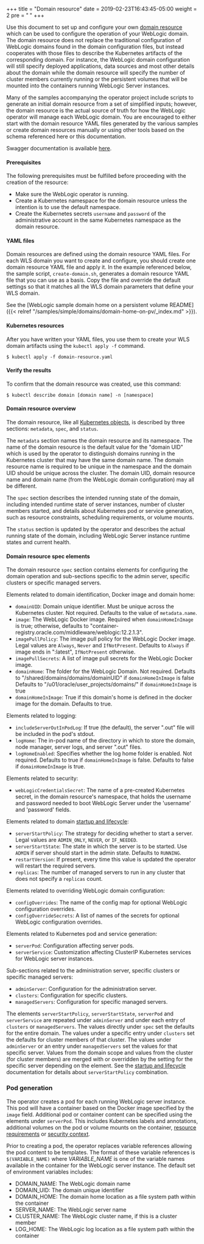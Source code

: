+++
title = "Domain resource"
date = 2019-02-23T16:43:45-05:00
weight = 2
pre = "<b> </b>"
+++




Use this document to set up and configure your own [domain resource](https://github.com/oracle/weblogic-kubernetes-operator/blob/master/docs/domains/Domain.md) which can be used to configure the operation of your WebLogic domain. The domain resource does not replace the traditional configuration of WebLogic domains found in the domain configuration files, but instead cooperates with those files to describe the Kubernetes artifacts of the corresponding domain.  For instance, the WebLogic domain configuration will still specify deployed applications, data sources and most other details about the domain while the domain resource will specify the number of cluster members currently running or the persistent volumes that will be mounted into the containers running WebLogic Server instances.

Many of the samples accompanying the operator project include scripts to generate an initial domain resource from a set of simplified inputs; however, the domain resource is the actual source of truth for how the WebLogic operator will manage each WebLogic domain.  You are encouraged to either start with the domain resource YAML files generated by the various samples or create domain resources manually or using other tools based on the schema referenced here or this documentation.

Swagger documentation is available [here](https://oracle.github.io/weblogic-kubernetes-operator/swagger/index.html).

#### Prerequisites

The following prerequisites must be fulfilled before proceeding with the creation of the resource:

* Make sure the WebLogic operator is running.
* Create a Kubernetes namespace for the domain resource unless the intention is to use the default namespace.
* Create the Kubernetes secrets `username` and `password` of the administrative account in the same Kubernetes namespace as the domain resource.

#### YAML files

Domain resources are defined using the domain resource YAML files. For each WLS domain you want to create and configure, you should create one domain resource YAML file and apply it. In the example referenced below, the sample script, `create-domain.sh`, generates a domain resource YAML file that you can use as a basis. Copy the file and override the default settings so that it matches all the WLS domain parameters that define your WLS domain.

See the [WebLogic sample domain home on a persistent volume README]({{< relref "/samples/simple/domains/domain-home-on-pv/_index.md" >}}).

#### Kubernetes resources

After you have written your YAML files, you use them to create your WLS domain artifacts using the `kubectl apply -f` command.

```
$ kubectl apply -f domain-resource.yaml
```

#### Verify the results

To confirm that the domain resource was created, use this command:

```
$ kubectl describe domain [domain name] -n [namespace]
```

#### Domain resource overview

The domain resource, like all [Kubernetes objects](https://kubernetes.io/docs/concepts/overview/working-with-objects/kubernetes-objects/), is described by three sections: `metadata`, `spec`, and `status`.  

The `metadata` section names the domain resource and its namespace.  The name of the domain resource is the default value for the "domain UID" which is used by the operator to distinguish domains running in the Kubernetes cluster that may have the same domain name.  The domain resource name is required to be unique in the namespace and the domain UID should be unique across the cluster.  The domain UID, domain resource name and domain name (from the WebLogic domain configuration) may all be different.

The `spec` section describes the intended running state of the domain, including intended runtime state of server instances, number of cluster members started, and details about Kubernetes pod or service generation, such as resource constraints, scheduling requirements, or volume mounts.

The `status` section is updated by the operator and describes the actual running state of the domain, including WebLogic Server instance runtime states and current health.

#### Domain resource spec elements

The domain resource `spec` section contains elements for configuring the domain operation and sub-sections specific to the admin server, specific clusters or specific managed servers.

Elements related to domain identification, Docker image and domain home:
* `domainUID`: Domain unique identifier. Must be unique across the Kubernetes cluster. Not required. Defaults to the value of `metadata.name`.
* `image`: The WebLogic Docker image. Required when `domainHomeInImage` is true; otherwise, defaults to "container-registry.oracle.com/middleware/weblogic:12.2.1.3".
* `imagePullPolicy`: The image pull policy for the WebLogic Docker image. Legal values are `Always`, `Never` and `IfNotPresent`. Defaults to `Always` if image ends in ":latest", `IfNotPresent` otherwise.
* `imagePullSecrets`: A list of image pull secrets for the WebLogic Docker image.
* `domainHome`: The folder for the WebLogic Domain. Not required. Defaults to "/shared/domains/domains/domainUID" if `domainHomeInImage` is false Defaults to "/u01/oracle/user_projects/domains/" if `domainHomeInImage` is true
* `domainHomeInImage`: True if this domain's home is defined in the docker image for the domain. Defaults to true.

Elements related to logging:
* `includeServerOutInPodLog`: If true (the default), the server ".out" file will be included in the pod's stdout.
* `logHome`: The in-pod name of the directory in which to store the domain, node manager, server logs, and server ".out" files.
* `logHomeEnabled`: Specifies whether the log home folder is enabled. Not required. Defaults to true if `domainHomeInImage` is false. Defaults to false if `domainHomeInImage` is true.

Elements related to security:
* `webLogicCredentialsSecret`: The name of a pre-created Kubernetes secret, in the domain resource's namespace, that holds the username and password needed to boot WebLogic Server under the 'username' and 'password' fields.

Elements related to domain [startup and lifecycle](domain-lifecycle/startup.md):
* `serverStartPolicy`: The strategy for deciding whether to start a server. Legal values are `ADMIN_ONLY`, `NEVER`, or `IF_NEEDED`.
* `serverStartState`: The state in which the server is to be started. Use `ADMIN` if server should start in the admin state. Defaults to `RUNNING`.
* `restartVersion`: If present, every time this value is updated the operator will restart the required servers.
* `replicas`: The number of managed servers to run in any cluster that does not specify a `replicas` count.

Elements related to overriding WebLogic domain configuration:
* `configOverrides`: The name of the config map for optional WebLogic configuration overrides.
* `configOverrideSecrets`: A list of names of the secrets for optional WebLogic configuration overrides.

Elements related to Kubernetes pod and service generation:
* `serverPod`: Configuration affecting server pods.
* `serverService`: Customization affecting ClusterIP Kubernetes services for WebLogic server instances.

Sub-sections related to the administration server, specific clusters or specific managed servers:
* `adminServer`: Configuration for the administration server.
* `clusters`: Configuration for specific clusters.
* `managedServers`: Configuration for specific managed servers.

The elements `serverStartPolicy`, `serverStartState`, `serverPod` and `serverService` are repeated under `adminServer` and under each entry of `clusters` or `managedServers`.  The values directly under `spec` set the defaults for the entire domain.  The values under a specific entry under `clusters` set the defaults for cluster members of that cluster.  The values under `adminServer` or an entry under `managedServers` set the values for that specific server.  Values from the domain scope and values from the cluster (for cluster members) are merged with or overridden by the setting for the specific server depending on the element.  See the [startup and lifecycle](domain-lifecycle/startup.md) documentation for details about `serverStartPolicy` combination.

### Pod generation

The operator creates a pod for each running WebLogic server instance.  This pod will have a container based on the Docker image specified by the `image` field.  Additional pod or container content can be specified using the elements under `serverPod`.  This includes Kubernetes labels and annotations, additional volumes on the pod or volume mounts on the container, [resource requirements](https://kubernetes.io/docs/concepts/configuration/manage-compute-resources-container/) or [security context](https://kubernetes.io/docs/tasks/configure-pod-container/security-context/).

Prior to creating a pod, the operator replaces variable references allowing the pod content to be templates.  The format of these variable references is `$(VARIABLE_NAME)` where *VARIABLE_NAME* is one of the variable names available in the container for the WebLogic server instance.  The default set of environment variables includes:
* DOMAIN_NAME: The WebLogic domain name
* DOMAIN_UID: The domain unique identifier
* DOMAIN_HOME: The domain home location as a file system path within the container
* SERVER_NAME: The WebLogic server name
* CLUSTER_NAME: The WebLogic cluster name, if this is a cluster member
* LOG_HOME: The WebLogic log location as a file system path within the container
